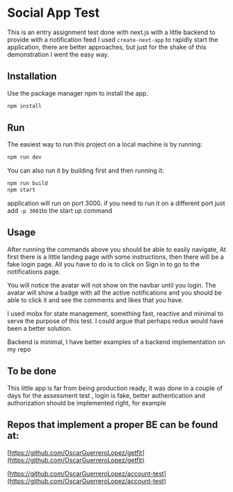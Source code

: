 # Social App Test

This is an entry assignment test done with next.js with a little backend to provide with a notification feed
I used `create-next-app` to rapidly start the application, there are better approaches, but just for the shake of this demonstration I went the easy way.

## Installation

Use the package manager npm to install the app.

```bash
npm install
```

## Run

The easiest way to run this project on a local machine is by running:

```bash
npm run dev
```

You can also run it by building first and then running it:

```bash
npm run build
npm start
```

application will run on port 3000. if you need to run it on a different port just add `-p 3001`to the start up command

## Usage

After running the commands above you should be able to easily navigate, At first there is a little landing page with some instructions, then there will be a fake login page. All you have to do is to click on Sign in to go to the notifications page.

You will notice the avatar will not show on the navbar until you login. The avatar will show a badge with all the active notifications and you should be able to click it and see the comments and likes that you have.

I used mobx for state management, something fast, reactive and minimal to serve the purpose of this test. I could argue that perhaps redux would have been a better solution.

Backend is minimal, I have better examples of a backend implementation on my repo

## To be done

This little app is far from being production ready, it was done in a couple of days for the assessment test , login is fake, better authentication and authorization should be implemented right, for example

## Repos that implement a proper BE can be found at:

[https://github.com/OscarGuerreroLopez/getfit](https://github.com/OscarGuerreroLopez/getfit)

[https://github.com/OscarGuerreroLopez/account-test](https://github.com/OscarGuerreroLopez/account-test)
